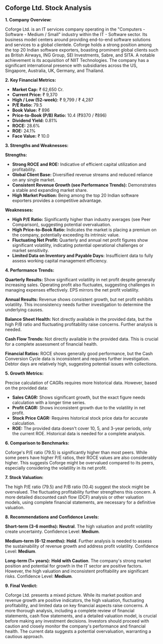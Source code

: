 ## Coforge Ltd. Stock Analysis

**1. Company Overview:**

Coforge Ltd. is an IT services company operating in the "Computers - Software - Medium / Small" industry within the IT - Software sector.  Its business model centers around providing end-to-end software solutions and services to a global clientele.  Coforge holds a strong position among the top 20 Indian software exporters, boasting prominent global clients such as British Airways, ING Group, SEI Investments, Sabre, and SITA.  A notable achievement is its acquisition of NIIT Technologies.  The company has a significant international presence with subsidiaries across the US, Singapore, Australia, UK, Germany, and Thailand.

**2. Key Financial Metrics:**

* **Market Cap:** ₹ 62,650 Cr.
* **Current Price:** ₹ 9,370
* **High / Low (52-week):** ₹ 9,799 / ₹ 4,287
* **P/E Ratio:** 79.5
* **Book Value:** ₹ 896
* **Price-to-Book (P/B) Ratio:** 10.4 (₹9370 / ₹896)
* **Dividend Yield:** 0.81%
* **ROCE:** 28.6%
* **ROE:** 24.1%
* **Face Value:** ₹ 10.0


**3. Strengths and Weaknesses:**

**Strengths:**

* **Strong ROCE and ROE:**  Indicative of efficient capital utilization and profitability.
* **Global Client Base:** Diversified revenue streams and reduced reliance on any single market.
* **Consistent Revenue Growth (see Performance Trends):** Demonstrates a stable and expanding market share.
* **High Market Position:** Being among the top 20 Indian software exporters provides a competitive advantage.


**Weaknesses:**

* **High P/E Ratio:**  Significantly higher than industry averages (see Peer Comparison), suggesting potential overvaluation.
* **High Price-to-Book Ratio:**  Indicates the market is placing a premium on the company, potentially exceeding its intrinsic value.
* **Fluctuating Net Profit:** Quarterly and annual net profit figures show significant volatility, indicating potential operational challenges or market sensitivity.
* **Limited Data on Inventory and Payable Days:**  Insufficient data to fully assess working capital management efficiency.


**4. Performance Trends:**

**Quarterly Results:** Show significant volatility in net profit despite generally increasing sales.  Operating profit also fluctuates, suggesting challenges in managing expenses effectively.  EPS mirrors the net profit volatility.

**Annual Results:**  Revenue shows consistent growth, but net profit exhibits volatility.  This inconsistency needs further investigation to determine the underlying causes.

**Balance Sheet Health:**  Not directly available in the provided data, but the high P/B ratio and fluctuating profitability raise concerns.  Further analysis is needed.

**Cash Flow Trends:**  Not directly available in the provided data.  This is crucial for a complete assessment of financial health.

**Financial Ratios:** ROCE shows generally good performance, but the Cash Conversion Cycle data is inconsistent and requires further investigation.  Debtor days are relatively high, suggesting potential issues with collections.


**5. Growth Metrics:**

Precise calculation of CAGRs requires more historical data. However, based on the provided data:

* **Sales CAGR:**  Shows significant growth, but the exact figure needs calculation with a longer time series.
* **Profit CAGR:**  Shows inconsistent growth due to the volatility in net profit.
* **Stock Price CAGR:** Requires historical stock price data for accurate calculation.
* **ROE:**  The provided data doesn't cover 10, 5, and 3-year periods, only the current ROE.  Historical data is needed for a complete analysis.


**6. Comparison to Benchmarks:**

Coforge's P/E ratio (79.5) is significantly higher than most peers.  While some peers have higher P/E ratios, their ROCE values are also considerably higher.  This suggests Coforge might be overvalued compared to its peers, especially considering the volatility in its net profit.


**7. Stock Valuation:**

The high P/E ratio (79.5) and P/B ratio (10.4) suggest the stock might be overvalued.  The fluctuating profitability further strengthens this concern.  A more detailed discounted cash flow (DCF) analysis or other valuation models, using complete financial statements, are necessary for a definitive valuation.


**8. Recommendations and Confidence Levels:**

**Short-term (3-6 months):**  **Neutral**.  The high valuation and profit volatility create uncertainty.  Confidence Level: **Medium**.

**Medium-term (6-12 months):**  **Hold**.  Further analysis is needed to assess the sustainability of revenue growth and address profit volatility.  Confidence Level: **Medium**.

**Long-term (1+ years):**  **Hold with Caution**.  The company's strong market position and potential for growth in the IT sector are positive factors. However, the high valuation and inconsistent profitability are significant risks.  Confidence Level: **Medium**.


**9. Final Verdict:**

Coforge Ltd. presents a mixed picture.  While its market position and revenue growth are positive indicators, the high valuation, fluctuating profitability, and limited data on key financial aspects raise concerns.  A more thorough analysis, including a complete review of financial statements, cash flow statements, and a detailed valuation model, is crucial before making any investment decisions.  Investors should proceed with caution and closely monitor the company's performance and financial health.  The current data suggests a potential overvaluation, warranting a cautious approach.
